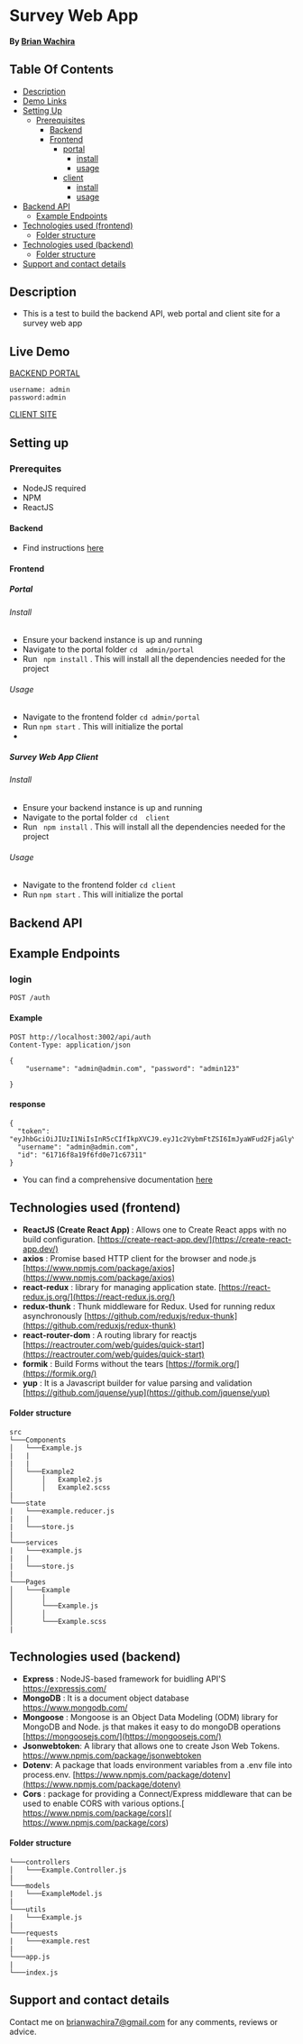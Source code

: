 # Survey Web App
#### By [Brian Wachira](https://www.github.com/brianwachira)


## Table Of Contents
- [Description](https://github.com/brianwachira/Survey-Web-App#description)
- [Demo Links](https://github.com/brianwachira/Survey-Web-App#live-demo)
- [Setting Up](https://github.com/brianwachira/Survey-Web-App#setting-up)
  - [Prerequisites](https://github.com/brianwachira/Survey-Web-App#prerequites)
    - [Backend](https://github.com/brianwachira/Survey-Web-App/tree/main/admin/backend#setting-up)
    - [Frontend](https://github.com/brianwachira/Survey-Web-App#frontend)
      - [portal](https://github.com/brianwachira/Survey-Web-App#portal)
        - [install]()
        - [usage]()
      - [client](https://github.com/brianwachira/Survey-Web-App#client)
        - [install]()
        - [usage]()
- [Backend API](https://github.com/brianwachira/Survey-Web-App#backend-api)
  - [Example Endpoints](https://github.com/brianwachira/Survey-Web-App#example-endpoints)
- [Technologies used (frontend)](https://github.com/brianwachira/Survey-Web-App#technologies-used-frontend)
  - [Folder structure](https://github.com/brianwachira/Survey-Web-App#folder-structure)
- [Technologies used (backend)](https://github.com/brianwachira/Survey-Web-App#technologies-used-backend)
  - [Folder structure](https://github.com/brianwachira/Survey-Web-App#folder-structure-1)
- [Support and contact details](https://github.com/brianwachira/Survey-Web-App#support-and-contact-details)
## Description
- This is a test to build the backend API, web portal and client site for a survey web app


## Live Demo
[BACKEND PORTAL](https://secret-plateau-48735.herokuapp.com/)<br/>
```
username: admin 
password:admin
```
[CLIENT SITE](https://survey-app25.herokuapp.com/)

## Setting up

### Prerequites
- NodeJS required
- NPM 
- ReactJS
  
#### Backend
- Find instructions [here](https://github.com/brianwachira/Survey-Web-App/tree/main/admin/backend#setting-up)
#### Frontend
##### Portal
###### Install
- Ensure your backend instance is up and running
- Navigate to the portal folder ```cd  admin/portal```
- Run ``` npm install``` . This will install all the dependencies needed for the project
###### Usage
- Navigate to the frontend folder ```cd admin/portal```
- Run ```npm start``` . This will initialize the portal
- 
##### Survey Web App Client
###### Install
- Ensure your backend instance is up and running
- Navigate to the portal folder ```cd  client```
- Run ``` npm install``` . This will install all the dependencies needed for the project
###### Usage
- Navigate to the frontend folder ```cd client```
- Run ```npm start``` . This will initialize the portal

## Backend API
## Example Endpoints
### login
```
POST /auth
```
#### Example
```
POST http://localhost:3002/api/auth 
Content-Type: application/json

{
    "username": "admin@admin.com", "password": "admin123"

}
```
#### response
```
{
  "token": "eyJhbGciOiJIUzI1NiIsInR5cCIfIkpXVCJ9.eyJ1c2VybmFtZSI6ImJyaWFud2FjaGlyYSIsImlkIjoiNjE3MTZmOGExOWY2ZmQwfTcxYzY3MzExIiwiaWF0IjoxNjM1MTUzNDUxfQ.5jbe5DTlPihkULocV7wVGZiTP4zMYwTDWNhTBz7A8Qc",
  "username": "admin@admin.com",
  "id": "61716f8a19f6fd0e71c67311"
}
```
- You can find a comprehensive documentation [here](https://github.com/brianwachira/Survey-Web-App/tree/main/admin/backend) 
## Technologies used (frontend)
 - <b>ReactJS (Create React App) </b> : Allows one to Create React apps with no build configuration. [https://create-react-app.dev/](https://create-react-app.dev/)
 - <b>axios</b> : Promise based HTTP client for the browser and node.js [https://www.npmjs.com/package/axios](https://www.npmjs.com/package/axios)
 - <b>react-redux</b> :  library for managing application state. [https://react-redux.js.org/](https://react-redux.js.org/)
 - <b>redux-thunk</b> : Thunk middleware for Redux. Used for running redux asynchronously [https://github.com/reduxjs/redux-thunk](https://github.com/reduxjs/redux-thunk)
 - <b>react-router-dom</b> : A routing library for reactjs [https://reactrouter.com/web/guides/quick-start](https://reactrouter.com/web/guides/quick-start)
 - <b>formik</b> : Build Forms without the tears [https://formik.org/](https://formik.org/)
 - <b>yup</b> : It is a Javascript builder for value parsing and validation [https://github.com/jquense/yup](https://github.com/jquense/yup)

#### Folder structure
```
src 
└───Components
│   └───Example.js
|   |
|   |
│   └───Example2
│       │   Example2.js
│       │   Example2.scss
|
└───state
|   └───example.reducer.js
|   |
|   └───store.js
|
└───services
|   └───example.js
|   |
|   └───store.js
|
└───Pages
│   └───Example
│       │   
│       └───Example.js
│       │   
│       └───Example.scss
|
```

## Technologies used (backend)
 - <b>Express</b> : NodeJS-based framework for buidling API'S [https://expressjs.com/ ](https://expressjs.com/)
 - <b>MongoDB</b> : It is a document object database [https://www.mongodb.com/ ](https://www.mongodb.com/)
 - <b>Mongoose</b> : Mongoose is an Object Data Modeling (ODM) library for MongoDB and Node. js that makes it easy to do mongoDB operations [https://mongoosejs.com/](https://mongoosejs.com/) 
 - <b>Jsonwebtoken</b>: A library that allows one to create Json Web Tokens. [https://www.npmjs.com/package/jsonwebtoken ](https://www.npmjs.com/package/jsonwebtoken )
 - <b>Dotenv</b>: A package that loads environment variables from a .env file into process.env. [https://www.npmjs.com/package/dotenv](https://www.npmjs.com/package/dotenv)
 - <b>Cors</b> : package for providing a Connect/Express middleware that can be used to enable CORS with various options.[ https://www.npmjs.com/package/cors]( https://www.npmjs.com/package/cors)


#### Folder structure
```
└───controllers
│   └───Example.Controller.js
|    
└───models
|   └───ExampleModel.js
|    
└───utils
|   └───Example.js
|
└───requests
|   └───example.rest
|
└───app.js
|
└───index.js
```
  
## Support and contact details
Contact me on brianwachira7@gmail.com for any comments, reviews or advice.
